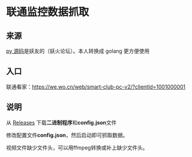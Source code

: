 # 联通监控数据抓取

## 来源

[py 源码](back)是妖友的（妖火论坛）。本人转换成 golang 更方便使用

## 入口

联通看家：https://we.wo.cn/web/smart-club-pc-v2/?clientId=1001000001

## 说明

从 [Releases](/releases) 下载**二进制程序**和**config.json**文件

修改配置文件**config.json**，然后启动即可抓取数据。

视频文件缺少文件头，可以用ffmpeg转换或补上缺少文件头。
